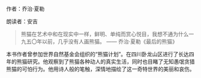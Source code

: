作者：乔治·夏勒

朗读者：安吉

> 熊猫在艺术中和在现实中一样，鲜明、单纯而赏心悦目，我想不通为什么一九五〇年以前，几乎没有人画熊猫。
> —— 乔治·夏勒《最后的熊猫》

本书作者曾参加世界自然基金会组织的“熊猫计划”。在四川卧龙山区进行了长达四年的熊猫研究。他观察到了熊猫各种动人的真实生活，同时也目睹了无知愚氓贪猎熊猫的可怕行为。他用诗人般的笔触，深情地描绘了这一奇特世界的美丽和哀伤。
